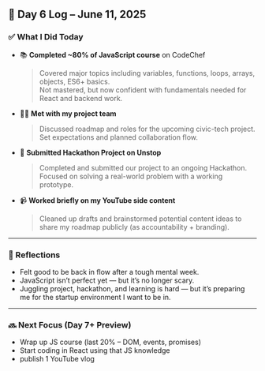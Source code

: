 ## 🚀 Day 6 Log – June 11, 2025

### ✅ What I Did Today

- 📚 **Completed ~80% of JavaScript course** on CodeChef  
  > Covered major topics including variables, functions, loops, arrays, objects, ES6+ basics.  
  Not mastered, but now confident with fundamentals needed for React and backend work.

- 🧑‍💻 **Met with my project team**  
  > Discussed roadmap and roles for the upcoming civic-tech project. Set expectations and planned collaboration flow.

- 🚀 **Submitted Hackathon Project on Unstop**  
  > Completed and submitted our project to an ongoing Hackathon. Focused on solving a real-world problem with a working prototype.

- 📹 **Worked briefly on my YouTube side content**  
  > Cleaned up drafts and brainstormed potential content ideas to share my roadmap publicly (as accountability + branding).

---

### 🧠 Reflections

- Felt good to be back in flow after a tough mental week.  
- JavaScript isn’t perfect yet — but it’s no longer scary.  
- Juggling project, hackathon, and learning is hard — but it’s preparing me for the startup environment I want to be in.

---

### 🔜 Next Focus (Day 7+ Preview)

- Wrap up JS course (last 20% – DOM, events, promises)
- Start coding in React using that JS knowledge
- publish 1 YouTube vlog

